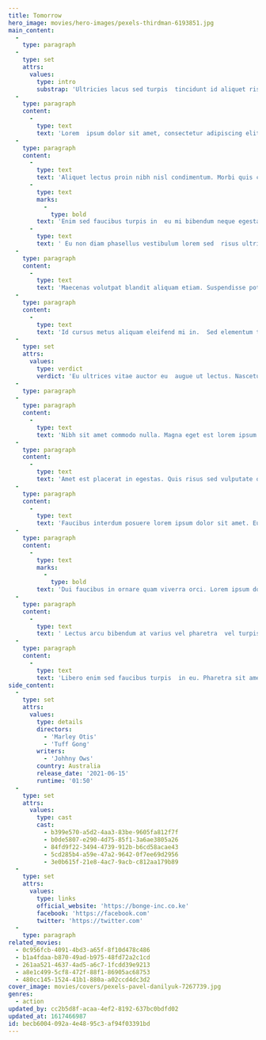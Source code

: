 ```yaml
---
title: Tomorrow
hero_image: movies/hero-images/pexels-thirdman-6193851.jpg
main_content:
  -
    type: paragraph
  -
    type: set
    attrs:
      values:
        type: intro
        substrap: 'Ultricies lacus sed turpis  tincidunt id aliquet risus feugiat. Morbi enim nunc faucibus a  pellentesque sit amet porttitor. Ridiculus mus mauris vitae ultricies.  Ut consequat semper viverra nam libero.'
  -
    type: paragraph
    content:
      -
        type: text
        text: 'Lorem  ipsum dolor sit amet, consectetur adipiscing elit, sed do eiusmod  tempor incididunt ut labore et dolore magna aliqua. Aenean sed  adipiscing diam donec adipiscing tristique risus. Dolor sit amet  consectetur adipiscing. Nec nam aliquam sem et. Nec feugiat in fermentum  posuere. Odio eu feugiat pretium nibh ipsum consequat nisl vel pretium.  Nibh tortor id aliquet lectus. Volutpat odio facilisis mauris sit.  Nulla at volutpat diam ut venenatis tellus in metus. Aliquam etiam erat  velit scelerisque in dictum non. Aliquam ultrices sagittis orci a  scelerisque purus. Tortor dignissim convallis aenean et tortor at. Nunc  mi ipsum faucibus vitae aliquet nec ullamcorper sit amet. Purus viverra  accumsan in nisl nisi scelerisque eu ultrices vitae.'
  -
    type: paragraph
    content:
      -
        type: text
        text: 'Aliquet lectus proin nibh nisl condimentum. Morbi quis commodo odio  aenean sed adipiscing diam donec adipiscing. '
      -
        type: text
        marks:
          -
            type: bold
        text: 'Enim sed faucibus turpis in  eu mi bibendum neque egestas. Turpis egestas pretium aenean pharetra  magna ac placerat vestibulum.'
      -
        type: text
        text: ' Eu non diam phasellus vestibulum lorem sed  risus ultricies tristique. Lectus quam id leo in vitae turpis massa  sed. Tincidunt arcu non sodales neque sodales ut etiam. Aliquet enim  tortor at auctor urna nunc id cursus metus. Magna fermentum iaculis eu  non diam phasellus. Porta lorem mollis aliquam ut porttitor leo a diam.  Arcu dictum varius duis at consectetur lorem donec massa sapien. Aliquam  nulla facilisi cras fermentum odio eu feugiat. Imperdiet nulla  malesuada pellentesque elit eget gravida cum sociis. Quis imperdiet  massa tincidunt nunc pulvinar.'
  -
    type: paragraph
    content:
      -
        type: text
        text: 'Maecenas volutpat blandit aliquam etiam. Suspendisse potenti nullam  ac tortor vitae purus faucibus ornare. Nibh tellus molestie nunc non  blandit massa. Enim nunc faucibus a pellentesque sit. Urna nunc id  cursus metus. Porttitor leo a diam sollicitudin tempor id. Turpis  egestas sed tempus urna et pharetra. Dignissim diam quis enim lobortis  scelerisque fermentum dui faucibus. Sit amet commodo nulla facilisi  nullam vehicula ipsum a arcu. Arcu cursus euismod quis viverra. Sagittis  purus sit amet volutpat consequat mauris nunc. At tempor commodo  ullamcorper a lacus.'
  -
    type: paragraph
    content:
      -
        type: text
        text: 'Id cursus metus aliquam eleifend mi in.  Sed elementum tempus egestas sed sed  risus pretium quam. Ipsum faucibus vitae aliquet nec ullamcorper sit  amet. Mattis ullamcorper velit sed ullamcorper morbi. Fermentum iaculis  eu non diam phasellus vestibulum lorem sed. Facilisis mauris sit amet  massa vitae tortor condimentum lacinia quis. Eros in cursus turpis massa  tincidunt. Elit pellentesque habitant morbi tristique. Commodo sed  egestas egestas fringilla phasellus faucibus. In tellus integer feugiat  scelerisque varius morbi enim nunc faucibus.'
  -
    type: set
    attrs:
      values:
        type: verdict
        verdict: 'Eu ultrices vitae auctor eu  augue ut lectus. Nascetur ridiculus mus mauris vitae ultricies leo  integer malesuada. Id velit ut tortor pretium viverra suspendisse  potenti nullam ac. Facilisis gravida neque convallis a cras semper  auctor neque vitae. Elementum tempus egestas sed sed risus pretium quam  vulputate. Nullam vehicula ipsum a arcu cursus vitae congue. Pulvinar  proin gravida hendrerit lectus a.'
  -
    type: paragraph
  -
    type: paragraph
    content:
      -
        type: text
        text: 'Nibh sit amet commodo nulla. Magna eget est lorem ipsum dolor sit  amet consectetur adipiscing. Feugiat nisl pretium fusce id. Tellus in  metus vulputate eu scelerisque felis imperdiet. Eget egestas purus  viverra accumsan in nisl. A pellentesque sit amet porttitor. Senectus et  netus et malesuada fames ac. Gravida arcu ac tortor dignissim  convallis. Integer feugiat scelerisque varius morbi enim nunc faucibus a  pellentesque. Aliquet sagittis id consectetur purus ut faucibus.  Posuere ac ut consequat semper viverra.'
  -
    type: paragraph
    content:
      -
        type: text
        text: 'Amet est placerat in egestas. Quis risus sed vulputate odio ut enim.  Euismod lacinia at quis risus sed vulputate odio. Cursus metus aliquam  eleifend mi. Tellus in hac habitasse platea dictumst. Mattis ullamcorper  velit sed ullamcorper. Lectus sit amet est placerat in egestas erat  imperdiet sed. Eleifend mi in nulla posuere sollicitudin. Convallis  convallis tellus id interdum velit laoreet id donec ultrices. Nulla  facilisi morbi tempus iaculis urna. Malesuada pellentesque elit eget  gravida cum. Ante metus dictum at tempor commodo ullamcorper. Neque  sodales ut etiam sit amet nisl purus in mollis. Vitae tempus quam  pellentesque nec nam aliquam sem. Iaculis nunc sed augue lacus viverra  vitae congue eu. Consectetur libero id faucibus nisl tincidunt eget.  Risus sed vulputate odio ut enim blandit volutpat maecenas volutpat.  Dolor sit amet consectetur adipiscing elit. Egestas purus viverra  accumsan in nisl nisi. In vitae turpis massa sed.'
  -
    type: paragraph
    content:
      -
        type: text
        text: 'Faucibus interdum posuere lorem ipsum dolor sit amet. Eu ultrices  vitae auctor eu augue. Ullamcorper a lacus vestibulum sed arcu non odio.  Cras semper auctor neque vitae tempus. Iaculis urna id volutpat lacus  laoreet non curabitur gravida arcu. Nunc sed velit dignissim sodales ut  eu. Consectetur adipiscing elit duis tristique sollicitudin nibh sit.  Quam viverra orci sagittis eu volutpat odio facilisis mauris sit.  Sodales ut eu sem integer vitae justo. '
  -
    type: paragraph
    content:
      -
        type: text
        marks:
          -
            type: bold
        text: 'Dui faucibus in ornare quam viverra orci. Lorem ipsum dolor sit amet  consectetur adipiscing. Pulvinar pellentesque habitant morbi tristique.  Risus feugiat in ante metus.'
  -
    type: paragraph
    content:
      -
        type: text
        text: ' Lectus arcu bibendum at varius vel pharetra  vel turpis. Sit amet aliquam id diam maecenas ultricies. Nibh venenatis  cras sed felis eget velit. Blandit cursus risus at ultrices. Egestas  congue quisque egestas diam in arcu cursus euismod quis. Aenean euismod  elementum nisi quis eleifend quam adipiscing vitae. Magna sit amet purus  gravida quis blandit turpis cursus in. '
  -
    type: paragraph
    content:
      -
        type: text
        text: 'Libero enim sed faucibus turpis  in eu. Pharetra sit amet aliquam id diam maecenas ultricies mi eget.  Egestas maecenas pharetra convallis posuere morbi leo urna. Pretium  aenean pharetra magna ac placerat. Vitae aliquet nec ullamcorper sit  amet risus nullam eget. Fermentum iaculis eu non diam phasellus  vestibulum lorem sed risus.'
side_content:
  -
    type: set
    attrs:
      values:
        type: details
        directors:
          - 'Marley Otis'
          - 'Tuff Gong'
        writers:
          - 'Johhny Ows'
        country: Australia
        release_date: '2021-06-15'
        runtime: '01:50'
  -
    type: set
    attrs:
      values:
        type: cast
        cast:
          - b399e570-a5d2-4aa3-83be-9605fa812f7f
          - b0de5807-e290-4d75-85f1-3a6ae3805a26
          - 84fd9f22-3494-4739-912b-b6cd58acae43
          - 5cd285b4-a59e-47a2-9642-0f7ee69d2956
          - 3e0b615f-21e8-4ac7-9acb-c812aa179b89
  -
    type: set
    attrs:
      values:
        type: links
        official_website: 'https://bonge-inc.co.ke'
        facebook: 'https://facebook.com'
        twitter: 'https://twitter.com'
  -
    type: paragraph
related_movies:
  - 0c956fcb-4091-4bd3-a65f-8f10d478c486
  - b1a4fdaa-b870-49ad-b975-48fd72a2c1cd
  - 261aa521-4637-4ad5-a6c7-1fcdd39e9213
  - a8e1c499-5cf8-472f-88f1-86905ac68753
  - 480cc145-1524-41b1-880a-a02ccd4dc3d2
cover_image: movies/covers/pexels-pavel-danilyuk-7267739.jpg
genres:
  - action
updated_by: cc2b5d8f-acaa-4ef2-8192-637bc0bdfd02
updated_at: 1617466987
id: becb6004-092a-4e48-95c3-af94f03391bd
---
```

